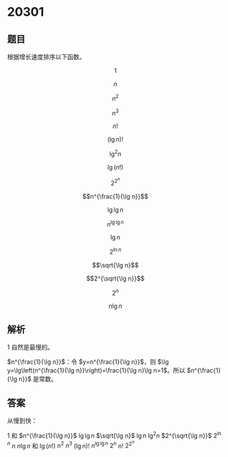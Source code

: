 # 20301

## 题目

根据增长速度排序以下函数。

   $$1$$

   $$n$$

   $$n^2$$

   $$n^3$$

   $$n!$$

   $$(\lg n)!$$

   $$\lg^2 n$$

   $$\lg(n!)$$

   $$2^{2^n}$$

   $$n^{\frac{1}{\lg n}}$$

   $$\lg \lg n$$

   $$n^{\lg \lg n}$$

   $$\lg n$$

   $$2^{\ln n}$$

   $$\sqrt{\lg n}$$

   $$2^{\sqrt{\lg n}}$$

   $$2^n$$

   $$n\lg n$$

## 解析

$1$ 自然是最慢的。

$n^{\frac{1}{\lg n}}$：令 $y=n^{\frac{1}{\lg n}}$，则 $\lg y=\lg\left(n^{\frac{1}{\lg n}}\right)=\frac{1}{\lg n}\lg n=1$。所以 $n^{\frac{1}{\lg n}}$ 是常数。

## 答案

从慢到快：

$1$ 和 $n^{\frac{1}{\lg n}}$
$\lg \lg n$
$\sqrt{\lg n}$
$\lg n$
$\lg^2 n$
$2^{\sqrt{\lg n}}$
$2^{\ln n}$
$n$
$n \lg n$ 和 $\lg(n!)$
$n^2$
$n^3$
$(\lg n)!$
$n^{\lg \lg n}$
$2^n$
$n!$
$2^{2^n}$
